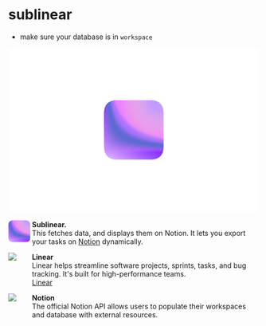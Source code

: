 # sublinear

- make sure your database is in `workspace`

![img](assets/mscene.png)  




<img align="left" width="44px" src="https://raw.githubusercontent.com/jonas-kgomo/sublinear/main/assets/logo.png">
<ul><ul>
    <b>Sublinear.</b><br/>
    This fetches data, and displays them on Notion. It lets you export your tasks on <a href="https://www.notion.so/">Notion</a> dynamically.
 
</ul></ul>

<img align="left" width="44px" src="https://pbs.twimg.com/profile_images/1121592030449168385/MF6whgy1.png">
<ul><ul>
    <b>Linear</b><br/>
    Linear helps streamline software projects, sprints, tasks, and bug tracking. It's built for high-performance teams.
  <br/> <a href="https://linear.app/">Linear</a> 
</ul></ul>

<img align="left" width="44px" src="https://pbs.twimg.com/profile_images/1381737932780752896/MbHGl54A_400x400.png">
<ul><ul>
    <b>Notion</b><br/>
    The official Notion API allows users to populate their workspaces and database with external resources. 
  
</ul></ul>

 

</ul></ul>
